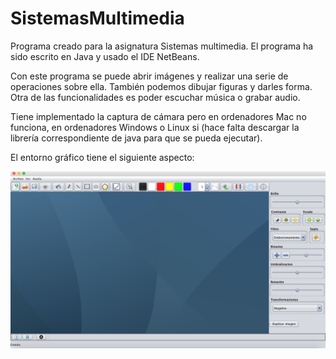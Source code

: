 # SistemasMultimedia

Programa creado para la asignatura Sistemas multimedia. El programa ha sido escrito en Java y usado el IDE NetBeans.

Con este programa se puede abrir imágenes y realizar una serie de operaciones sobre ella. También podemos dibujar figuras y darles forma. Otra de las funcionalidades es poder escuchar música o grabar audio.

Tiene implementado la captura de cámara pero en ordenadores Mac no funciona, en ordenadores Windows o Linux si (hace falta descargar la librería correspondiente de java para que se pueda ejecutar).

El entorno gráfico tiene el siguiente aspecto:

![](Capturas/programa.png)
